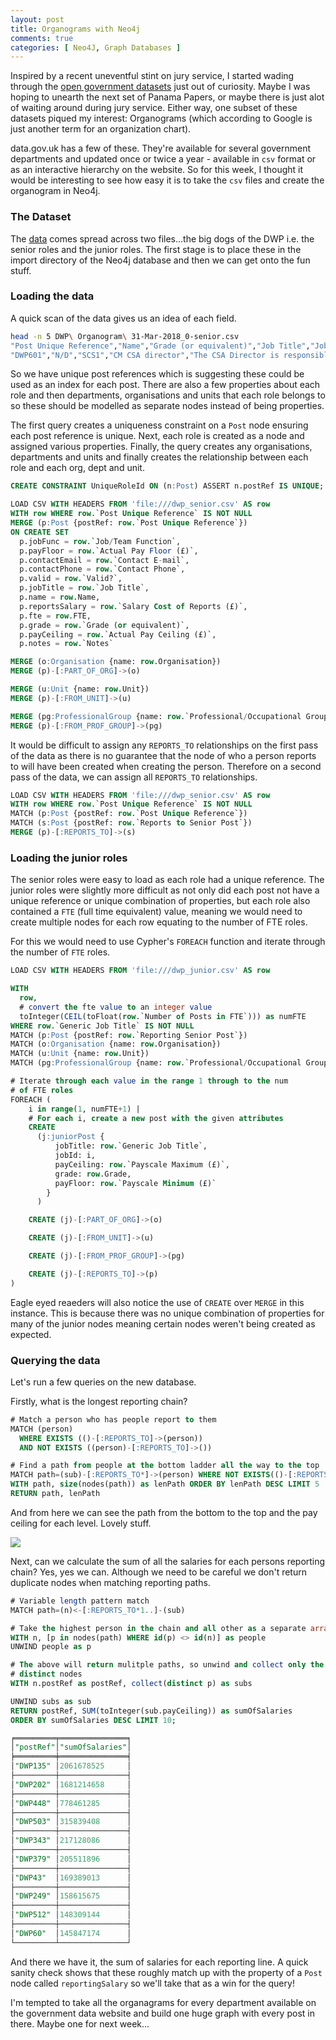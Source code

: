 ```yaml
---
layout: post
title: Organograms with Neo4j
comments: true
categories: [ Neo4J, Graph Databases ]
---
```


Inspired by a recent uneventful stint on jury service, I started wading through the [open government datasets](https://data.gov.uk/) just out of curiosity. Maybe I was hoping to unearth the next set of Panama Papers, or maybe there is just alot of waiting around during jury service. Either way, one subset of these datasets piqued my interest: Organograms (which according to Google is just another term for an organization chart).  

data.gov.uk has a few of these. They're available for several government departments and updated once or twice a year - available in `csv` format or as an interactive hierarchy on the website. So for this week, I thought it would be interesting to see how easy it is to take the `csv` files and create the organogram in Neo4j.  

### The Dataset  

The [data](https://data.gov.uk/dataset/151afa20-7305-451a-bf90-b33e558ceeda/organogram-of-staff-roles-salaries) comes spread across two files...the big dogs of the DWP i.e. the senior roles and the junior roles. The first stage is to place these in the import directory of the Neo4j database and then we can get onto the fun stuff.

### Loading the data  

A quick scan of the data gives us an idea of each field.  

```bash  
head -n 5 DWP\ Organogram\ 31-Mar-2018_0-senior.csv
"Post Unique Reference","Name","Grade (or equivalent)","Job Title","Job/Team Function","Parent Department","Organisation","Unit","Contact Phone","Contact E-mail","Reports to Senior Post","Salary Cost of Reports (£)","FTE","Actual Pay Floor (£)","Actual Pay Ceiling (£)","","Professional/Occupational Group","Notes","Valid?"
"DWP601","N/D","SCS1","CM CSA director","The CSA Director is responsible for: CSA case maintenance and transitioning cases to CM 2012. -","Department for Work and Pensions","Department for Work and Pensions","Operations - Child Maintenance Group","020 7449 7720","correspondence@dwp.gsi.gov.uk","DWP231","15284730","1.00","65000","69999","","Operational Delivery","","1"
```  

So we have unique post references which is suggesting these could be used as an index for each post. There are also a few properties about each role and then departments, organisations and units that each role belongs to so these should be modelled as separate nodes instead of being properties.  

The first query creates a uniqueness constraint on a `Post` node ensuring each post reference is unique. Next, each role is created as a node and assigned various properties. Finally, the query creates any organisations, departments and units and finally creates the relationship between each role and each org, dept and unit.   

```sql  
CREATE CONSTRAINT UniqueRoleId ON (n:Post) ASSERT n.postRef IS UNIQUE;

LOAD CSV WITH HEADERS FROM 'file:///dwp_senior.csv' AS row
WITH row WHERE row.`Post Unique Reference` IS NOT NULL
MERGE (p:Post {postRef: row.`Post Unique Reference`})
ON CREATE SET
  p.jobFunc = row.`Job/Team Function`,
  p.payFloor = row.`Actual Pay Floor (£)`,
  p.contactEmail = row.`Contact E-mail`,
  p.contactPhone = row.`Contact Phone`,
  p.valid = row.`Valid?`,
  p.jobTitle = row.`Job Title`,
  p.name = row.Name,
  p.reportsSalary = row.`Salary Cost of Reports (£)`,
  p.fte = row.FTE,
  p.grade = row.`Grade (or equivalent)`,
  p.payCeiling = row.`Actual Pay Ceiling (£)`,
  p.notes = row.`Notes`

MERGE (o:Organisation {name: row.Organisation})
MERGE (p)-[:PART_OF_ORG]->(o)

MERGE (u:Unit {name: row.Unit})
MERGE (p)-[:FROM_UNIT]->(u)

MERGE (pg:ProfessionalGroup {name: row.`Professional/Occupational Group`})
MERGE (p)-[:FROM_PROF_GROUP]->(pg)
```  

It would be difficult to assign any `REPORTS_TO` relationships on the first pass of the data as there is no guarantee that the node of who a person reports to will have been created when creating the person. Therefore on a second pass of the data, we can assign all `REPORTS_TO` relationships.  

```sql  
LOAD CSV WITH HEADERS FROM 'file:///dwp_senior.csv' AS row
WITH row WHERE row.`Post Unique Reference` IS NOT NULL
MATCH (p:Post {postRef: row.`Post Unique Reference`})
MATCH (s:Post {postRef: row.`Reports to Senior Post`})
MERGE (p)-[:REPORTS_TO]->(s)  
```

### Loading the junior roles  

The senior roles were easy to load as each role had a unique reference. The junior roles were slightly more difficult as not only did each post not have a unique reference or unique combination of properties, but each role also contained a `FTE` (full time equivalent) value, meaning we would need to create multiple nodes for each row equating to the number of FTE roles.

For this we would need to use Cypher's `FOREACH` function and iterate through the number of `FTE` roles.

```sql  
LOAD CSV WITH HEADERS FROM 'file:///dwp_junior.csv' AS row

WITH
  row,
  # convert the fte value to an integer value
  toInteger(CEIL(toFloat(row.`Number of Posts in FTE`))) as numFTE
WHERE row.`Generic Job Title` IS NOT NULL
MATCH (p:Post {postRef: row.`Reporting Senior Post`})
MATCH (o:Organisation {name: row.Organisation})
MATCH (u:Unit {name: row.Unit})
MATCH (pg:ProfessionalGroup {name: row.`Professional/Occupational Group`})

# Iterate through each value in the range 1 through to the num
# of FTE roles
FOREACH (
    i in range(1, numFTE+1) |
    # For each i, create a new post with the given attributes
    CREATE
      (j:juniorPost {
          jobTitle: row.`Generic Job Title`,
          jobId: i,
          payCeiling: row.`Payscale Maximum (£)`,
          grade: row.Grade,
          payFloor: row.`Payscale Minimum (£)`
        }
      )

    CREATE (j)-[:PART_OF_ORG]->(o)

    CREATE (j)-[:FROM_UNIT]->(u)

    CREATE (j)-[:FROM_PROF_GROUP]->(pg)

    CREATE (j)-[:REPORTS_TO]->(p)
)
```

Eagle eyed reaeders will also notice the use of `CREATE` over `MERGE` in this instance. This is because there was no unique combination of properties for many of the junior nodes meaning certain nodes weren't being created as expected.  

### Querying the data

Let's run a few queries on the new database.   

Firstly, what is the longest reporting chain?  

```sql  
# Match a person who has people report to them
MATCH (person)
  WHERE EXISTS (()-[:REPORTS_TO]->(person))
  AND NOT EXISTS ((person)-[:REPORTS_TO]->())

# Find a path from people at the bottom ladder all the way to the top
MATCH path=(sub)-[:REPORTS_TO*]->(person) WHERE NOT EXISTS(()-[:REPORTS_TO]->(sub))
WITH path, size(nodes(path)) as lenPath ORDER BY lenPath DESC LIMIT 5
RETURN path, lenPath
```  

And from here we can see the path from the bottom to the top and the pay ceiling for each level. Lovely stuff.

![](/images/dwp1.png)  

Next, can we calculate the sum of all the salaries for each persons reporting chain? Yes, yes we can. Although we need to be careful we don't return duplicate nodes when matching reporting paths.  

```sql  
# Variable length pattern match
MATCH path=(n)<-[:REPORTS_TO*1..]-(sub)

# Take the highest person in the chain and all other as a separate array
WITH n, [p in nodes(path) WHERE id(p) <> id(n)] as people
UNWIND people as p

# The above will return mulitple paths, so unwind and collect only the
# distinct nodes
WITH n.postRef as postRef, collect(distinct p) as subs

UNWIND subs as sub
RETURN postRef, SUM(toInteger(sub.payCeiling)) as sumOfSalaries
ORDER BY sumOfSalaries DESC LIMIT 10;

╒═════════╤═══════════════╕
│"postRef"│"sumOfSalaries"│
╞═════════╪═══════════════╡
│"DWP135" │2061678525     │
├─────────┼───────────────┤
│"DWP202" │1681214658     │
├─────────┼───────────────┤
│"DWP448" │778461285      │
├─────────┼───────────────┤
│"DWP503" │315839408      │
├─────────┼───────────────┤
│"DWP343" │217128086      │
├─────────┼───────────────┤
│"DWP379" │205511896      │
├─────────┼───────────────┤
│"DWP43"  │169389013      │
├─────────┼───────────────┤
│"DWP249" │158615675      │
├─────────┼───────────────┤
│"DWP512" │148309144      │
├─────────┼───────────────┤
│"DWP60"  │145847174      │
└─────────┴───────────────┘
```  

And there we have it, the sum of salaries for each reporting line. A quick sanity check shows that these roughly match up with the property  of a `Post` node called `reportingSalary` so we'll take that as a win for the query!

I'm tempted to take all the organagrams for every department available on the government data website and build one huge graph with every post in there. Maybe one for next week...
